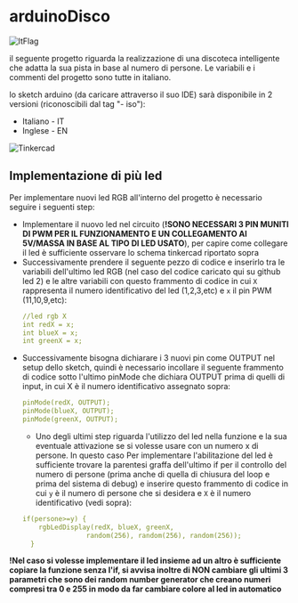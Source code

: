 # arduinoDisco

![ItFlag](https://user-images.githubusercontent.com/84080587/194774644-66c6fa81-5d29-4b5c-a49f-c68afc953cde.png)

il seguente progetto riguarda la realizzazione di una discoteca intelligente che adatta la sua pista in base al numero di persone.
Le variabili e i commenti del progetto sono tutte in italiano.

lo sketch arduino (da caricare attraverso il suo IDE) sarà disponibile in 2 versioni (riconoscibili dal tag "- iso"): 
- Italiano - IT
- Inglese - EN

![Tinkercad](https://user-images.githubusercontent.com/84080587/194775403-9f35a7ad-79f5-4fea-b5dc-288bc9b9d3bb.PNG)

## Implementazione di più led

Per implementare nuovi led RGB all'interno del progetto è necessario seguire i seguenti step:
- Implementare il nuovo led nel circuito (**!SONO NECESSARI 3 PIN MUNITI DI PWM PER IL FUNZIONAMENTO E UN COLLEGAMENTO AI 5V/MASSA IN BASE AL TIPO DI LED USATO**), per capire come collegare il led è sufficiente osservare lo schema tinkercad riportato sopra
- Successivamente prendere il seguente pezzo di codice e inserirlo tra le variabili dell'ultimo led RGB (nel caso del codice caricato qui su github led 2) e le altre variabili con questo frammento di codice in cui `X` rappresenta il numero identificativo del led (1,2,3,etc) e `x` il pin PWM (11,10,9,etc):
  ```yml
  //led rgb X
  int redX = x;
  int blueX = x;
  int greenX = x;
  ```
- Successivamente bisogna dichiarare i 3 nuovi pin come OUTPUT nel setup dello sketch, quindi è necessario incollare il seguente frammento di codice sotto l'ultimo pinMode che dichiara OUTPUT prima di quelli di input, in cui X è il numero identificativo assegnato sopra:
  ```yml
  pinMode(redX, OUTPUT);
  pinMode(blueX, OUTPUT);
  pinMode(greenX, OUTPUT);
  ```
  - Uno degli ultimi step riguarda l'utilizzo del led nella funzione e la sua eventuale attivazione se si volesse usare con un numero x di persone. In questo caso Per implementare l'abilitazione del led è sufficiente trovare la parentesi graffa dell'ultimo if per il controllo del numero di persone (prima anche di quella di chiusura del loop e prima del sistema di debug) e inserire questo frammento di codice in cui `y` è il numero di persone che si desidera e `X` è il numero identificativo (vedi sopra):
  ```yml
  if(persone>=y) {
      rgbLedDisplay(redX, blueX, greenX, 
                  random(256), random(256), random(256));
    }
  ```
**!Nel caso si volesse implementare il led insieme ad un altro è sufficiente copiare la funzione senza l'if, si avvisa inoltre di NON cambiare gli ultimi 3 parametri che sono dei random number generator che creano numeri compresi tra 0 e 255 in modo da far cambiare colore al led in automatico**
